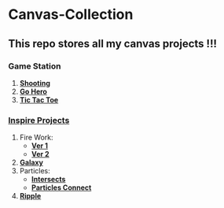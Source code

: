 # Canvas-Collection

## This repo stores all my canvas projects !!!

### Game Station

1.  [**Shooting**](./GameStation/Shooting/index.html)
2.  [**Go Hero**](./GameStation/GoHero/index.html)
3.  [**Tic Tac Toe**](./GameStation/TicTacToe/index.html)

### [**Inspire Projects**](./Inspire/)

1.  Fire Work:
    -   [**Ver 1**](./Inspire/Fireworks/Ver1/index.html)
    -   [**Ver 2**](./Inspire/Fireworks/Ver2/index.html)
2.  [**Galaxy**](./Inspire/Galaxy/index.html)
3.  Particles:
    -   [**Intersects**](./Inspire/Particles/Particles1/index.html)
    -   [**Particles Connect**](./Inspire/Particles/Particles2/index.html)
4.  [**Ripple**](./Inspire/Ripple/index.html)
